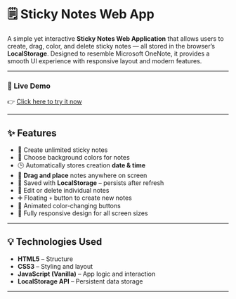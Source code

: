 # 🗒️ Sticky Notes Web App

A simple yet interactive **Sticky Notes Web Application** that allows users to create, drag, color, and delete sticky notes — all stored in the browser’s **LocalStorage**. Designed to resemble Microsoft OneNote, it provides a smooth UI experience with responsive layout and modern features.

---

### 🔗 Live Demo

👉 [Click here to try it now](https://ganuchavan8491.github.io/Sticky-Notes/)

---

## ✨ Features

- 📝 Create unlimited sticky notes
- 🎨 Choose background colors for notes
- 🕒 Automatically stores creation **date & time**
- 📌 **Drag and place** notes anywhere on screen
- 💾 Saved with **LocalStorage** – persists after refresh
- 🧹 Edit or delete individual notes
- ➕ Floating `+` button to create new notes
- 🌈 Animated color-changing buttons
- 📱 Fully responsive design for all screen sizes

---

## 💡 Technologies Used

- **HTML5** – Structure
- **CSS3** – Styling and layout
- **JavaScript (Vanilla)** – App logic and interaction
- **LocalStorage API** – Persistent data storage

---

